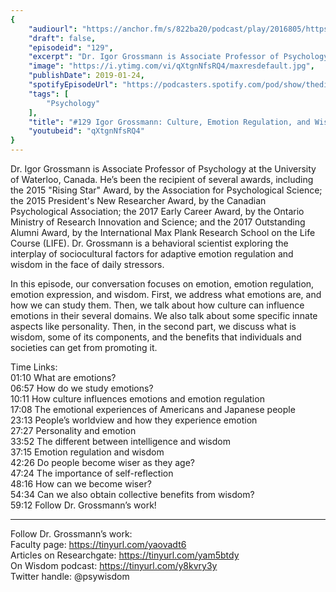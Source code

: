 ```yaml
---
{
	"audiourl": "https://anchor.fm/s/822ba20/podcast/play/2016805/https%3A%2F%2Fd3ctxlq1ktw2nl.cloudfront.net%2Fproduction%2F2019-0-1%2F7778288-44100-2-d527f5273f894.m4a",
	"draft": false,
	"episodeid": "129",
	"excerpt": "Dr. Igor Grossmann is Associate Professor of Psychology at the University of Waterloo, Canada. He’s been the recipient of several awards, including the 2015 \"Rising Star\" Award, by the Association for Psychological Science; the 2015 President's New Researcher Award, by the Canadian Psychological Association; the 2017 Early Career Award, by the Ontario Ministry of Research Innovation and Science; and the 2017 Outstanding Alumni Award, by the International Max Plank Research School on the Life Course (LIFE). Dr. Grossmann is a behavioral scientist exploring the interplay of sociocultural factors for adaptive emotion regulation and wisdom in the face of daily stressors.",
	"image": "https://i.ytimg.com/vi/qXtgnNfsRQ4/maxresdefault.jpg",
	"publishDate": 2019-01-24,
	"spotifyEpisodeUrl": "https://podcasters.spotify.com/pod/show/thedissenter/episodes/129-Igor-Grossmann-Culture--Emotion-Regulation--and-Wisdom-e2s235",
	"tags": [
		"Psychology"
	],
	"title": "#129 Igor Grossmann: Culture, Emotion Regulation, and Wisdom",
	"youtubeid": "qXtgnNfsRQ4"
}
---
```

Dr. Igor Grossmann is Associate Professor of Psychology at the University of Waterloo, Canada. He’s been the recipient of several awards, including the 2015 "Rising Star" Award, by the Association for Psychological Science; the 2015 President's New Researcher Award, by the Canadian Psychological Association; the 2017 Early Career Award, by the Ontario Ministry of Research Innovation and Science; and the 2017 Outstanding Alumni Award, by the International Max Plank Research School on the Life Course (LIFE). Dr. Grossmann is a behavioral scientist exploring the interplay of sociocultural factors for adaptive emotion regulation and wisdom in the face of daily stressors.

In this episode, our conversation focuses on emotion, emotion regulation, emotion expression, and wisdom. First, we address what emotions are, and how we can study them. Then, we talk about how culture can influence emotions in their several domains. We also talk about some specific innate aspects like personality. Then, in the second part, we discuss what is wisdom, some of its components, and the benefits that individuals and societies can get from promoting it.

Time Links:  
<time>01:10</time> What are emotions?   
<time>06:57</time> How do we study emotions?                       
<time>10:11</time> How culture influences emotions and emotion regulation              
<time>17:08</time> The emotional experiences of Americans and Japanese people    
<time>23:13</time> People’s worldview and how they experience emotion        
<time>27:27</time> Personality and emotion           
<time>33:52</time> The different between intelligence and wisdom      
<time>37:15</time> Emotion regulation and wisdom  
<time>42:26</time> Do people become wiser as they age?  
<time>47:24</time> The importance of self-reflection  
<time>48:16</time> How can we become wiser?  
<time>54:34</time> Can we also obtain collective benefits from wisdom?  
<time>59:12</time> Follow Dr. Grossmann’s work!

---

Follow Dr. Grossmann’s work:  
Faculty page: https://tinyurl.com/yaovadt6  
Articles on Researchgate: https://tinyurl.com/yam5btdy  
On Wisdom podcast: https://tinyurl.com/y8kvry3y  
Twitter handle: @psywisdom
